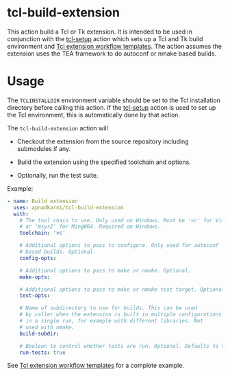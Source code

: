 # tcl-build-extension

This action build a Tcl or Tk extension. It is intended to be used in
conjunction with the [tcl-setup](https://github.com/apnadkarni/tcl-setup)
action which sets up a Tcl and Tk build environment and
[Tcl extension workflow templates](https://github.com/apnadkarni/tcl-extension-template#github-action-workflows).
The action assumes the extension uses the TEA framework to do autoconf
or nmake based builds.

# Usage

The `TCLINSTALLDIR` environment variable should be set to the Tcl
installation directory before calling this action. If the
[tcl-setup](https://github.com/apnadkarni/tcl-setup) action is
used to set up the Tcl environment, this is automatically done
by that action.

The `tcl-build-extension` action will

* Checkout the extension from the source repository including submodules
if any.

* Build the extension using the specified toolchain and options.

* Optionally, run the test suite.

Example:

```yaml
- name: Build extension
  uses: apnadkarni/tcl-build-extension
  with:
    # The tool chain to use. Only used on Windows. Must be 'vc' for Visual C++
    # or 'msys2' for MingW64. Required on Windows.
    toolchain: 'vc'

    # Additional options to pass to configure. Only used for autoconf
    # based builds. Optional.
    config-opts:

    # Additional options to pass to make or nmake. Optional.
    make-opts:

    # Additional options to pass to make or nmake test target. Optional.
    test-opts:

    # Name of subdirectory to use for builds. This can be used
    # by caller when the extension is built in multiple configurations
    # in a single run, for example with different libraries. Not
    # used with nmake.
    build-subdir:

    # Boolean to control whether tests are run. Optional. Defaults to true.
    run-tests: true
```

See [Tcl extension workflow templates](https://github.com/apnadkarni/tcl-extension-template#github-action-workflows)
for a complete example.

